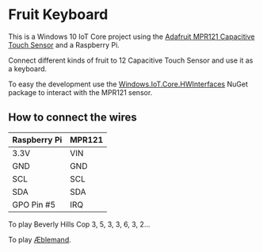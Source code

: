 # Fruit Keyboard
This is a Windows 10 IoT Core project using the [Adafruit MPR121 Capacitive Touch Sensor](https://www.adafruit.com/product/1982) and a Raspberry Pi. 

Connect different kinds of fruit to 12 Capacitive Touch Sensor and use it as a keyboard.

To easy the development use the [
Windows.IoT.Core.HWInterfaces](https://github.com/mohankrr/Windows.IoT.Core.HWInterfaces) NuGet package to interact with the MPR121 sensor. 

## How to connect the wires
| Raspberry Pi | MPR121 |
|--------------|--------|
| 3.3V| VIN |
| GND | GND |
| SCL | SCL |
| SDA | SDA |
| GPO Pin #5 | IRQ |


To play Beverly Hills Cop 3, 5, 3, 3, 6, 3, 2...

To play [Æblemand](ÆblemandNodes.pdf).
